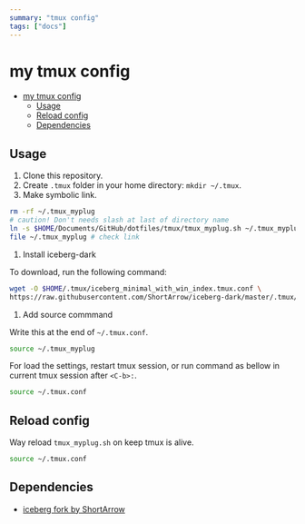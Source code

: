 ```yaml
---
summary: "tmux config"
tags: ["docs"]
---
```


# my tmux config

<!--toc:start-->

- [my tmux config](#my-tmux-config)
  - [Usage](#usage)
  - [Reload config](#reload-config)
  - [Dependencies](#dependencies)
  <!--toc:end-->

## Usage

1. Clone this repository.
1. Create `.tmux` folder in your home directory: `mkdir ~/.tmux`.
1. Make symbolic link.

```bash
rm -rf ~/.tmux_myplug
# caution! Don't needs slash at last of directory name
ln -s $HOME/Documents/GitHub/dotfiles/tmux/tmux_myplug.sh ~/.tmux_myplug
file ~/.tmux_myplug # check link
```

1. Install iceberg-dark

To download, run the following command:

```bash
wget -O $HOME/.tmux/iceberg_minimal_with_win_index.tmux.conf \
https://raw.githubusercontent.com/ShortArrow/iceberg-dark/master/.tmux/iceberg_minimal_with_win_index.tmux.conf
```

1. Add source commmand

Write this at the end of `~/.tmux.conf`.

```bash
source ~/.tmux_myplug
```

For load the settings, restart tmux session,
or run command as bellow in current tmux session after `<C-b>:`.

```bash
source ~/.tmux.conf
```

## Reload config

Way reload `tmux_myplug.sh` on keep tmux is alive.

```bash
source ~/.tmux.conf
```

## Dependencies

- [iceberg fork by ShortArrow](https://github.com/ShortArrow/iceberg-dark)
